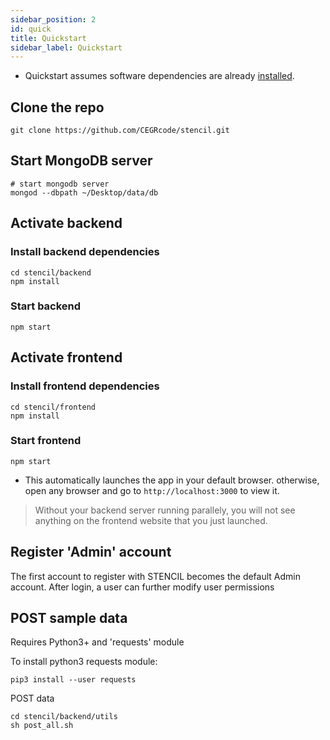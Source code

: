 ```yaml
---
sidebar_position: 2
id: quick
title: Quickstart
sidebar_label: Quickstart
---
```


- Quickstart assumes software dependencies are already [installed](install.md).

## Clone the repo

```
git clone https://github.com/CEGRcode/stencil.git
```

## Start MongoDB server

```
# start mongodb server
mongod --dbpath ~/Desktop/data/db
```

## Activate backend

### Install backend dependencies

```
cd stencil/backend
npm install
```

### Start backend

```
npm start
```

## Activate frontend

### Install frontend dependencies
```
cd stencil/frontend
npm install
```

### Start frontend

```
npm start
```

- This automatically launches the app in your default browser. otherwise, open any browser and go to `http://localhost:3000` to view it.

> Without your backend server running parallely, you will not see anything on the frontend website that you just launched.


## Register 'Admin' account
The first account to register with STENCIL becomes the default Admin account. After login, a user can further modify user permissions


## POST sample data
Requires Python3+ and 'requests' module

To install python3 requests module:
```
pip3 install --user requests
```

POST data
```
cd stencil/backend/utils
sh post_all.sh
```
